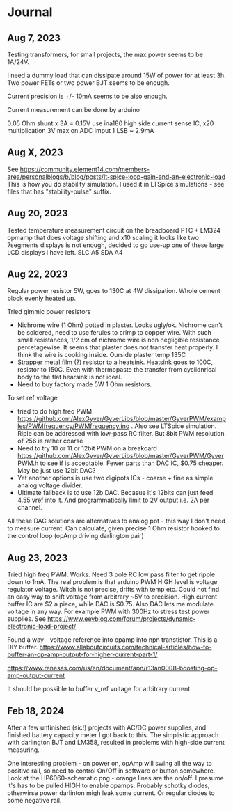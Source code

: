 # Journal

## Aug 7, 2023

Testing transformers, for small projects, the max power seems to be 1A/24V.

I need a dummy load that can dissipate around 15W of power for at least 3h. Two power FETs or two power BJT seems to be enough.

Current precision is +/- 10mA seems to be also enough.

Current measurement can be done by arduino  

0.05 Ohm shunt x 3A = 0.15V
use ina180 high side current sense IC, x20 multiplication
3V max on ADC imput
1 LSB ~ 2.9mA


## Aug X, 2023
See https://community.element14.com/members-area/personalblogs/b/blog/posts/lt-spice-loop-gain-and-an-electronic-load
This is how you do stability simulation. I used it in LTSpice simulations - see files that has "stability-pulse" suffix.


## Aug 20, 2023
Tested temperature measurement circuit on the breadboard
PTC + LM324 opmamp that does voltage shifting and x10 scaling
it looks like two 7segments displays is not enough, decided to go use-up one of these large LCD displays I have left.
SLC A5
SDA A4

## Aug 22, 2023

Regular power resistor 5W, goes to 130C at 4W dissipation. Whole cement block evenly heated up.

Tried gimmic power resistors

* Nichrome wire (1 Ohm) potted in plaster. Looks ugly/ok. Nichrome can't be soldered, need to use ferules to crimp to copper wire. With such small resistances, 1/2 cm of nichrome wire is non negligible resistance, percetagewise. It seems that plaster does not transfer heat properly. I think the wire is cooking inside. Ourside plaster temp 135C
* Strapper metal film (?) resistor to a heatsink. Heatsink goes to 100C, resistor to 150C. Even with thermopaste the transfer from cyclidnrical body to the flat hearsink is not ideal.
* Need to buy factory made 5W 1 Ohm resistors.


To set ref voltage

* tried to do high freq PWM https://github.com/AlexGyver/GyverLibs/blob/master/GyverPWM/examples/PWMfrequency/PWMfrequency.ino . Also see LTSpice simulation. Riple can be addressed with low-pass RC filter. But 8bit PWM resolution of 256 is rather coarse 
* Need to try 10 or 11 or 12bit PWM on a breakoard https://github.com/AlexGyver/GyverLibs/blob/master/GyverPWM/GyverPWM.h to see if is acceptable. Fewer parts than DAC IC, $0.75 cheaper. May be just use 12bit DAC?
* Yet another options is use two digipots ICs - coarse + fine as simple analog voltage divider.
* Ultimate fallback is to use 12b DAC. Becasue it's 12bits can just feed 4.55 vref into it. And programmatically limit to 2V output i.e. 2A per channel.
  
All these DAC solutions are alternatives to analog pot - this way I don't need to measure current. 
Can calculate, given precise 1 Ohm resistor hooked to the control loop (opAmp driving darlington pair)


## Aug 23, 2023
Tried high freq PWM. Works. Need 3 pole RC low pass filter to get ripple down to 1mA. The real problem is that arduino PWM HIGH level is voltage regulator voltage. Witch is not precise, drifts with temp etc. Could not find an easy way to shift voltage from arbitrary ~5V to precision. High current buffer IC are $2 a piece, while DAC is $0.75. Also DAC lets me modulate voltage in any way. For example PWM with 300Hz to stress test power supplies. See https://www.eevblog.com/forum/projects/dynamic-electronic-load-project/

Found a way - voltage reference into opamp into npn transtistor. This is a DIY buffer.
https://www.allaboutcircuits.com/technical-articles/how-to-buffer-an-op-amp-output-for-higher-current-part-1/

https://www.renesas.com/us/en/document/apn/r13an0008-boosting-op-amp-output-current

It should be possible to buffer v_ref voltage for arbitrary current.


## Feb 18, 2024
After a few unfinished (sic!) projects with AC/DC power supplies, and finished battery capacity meter I got back to this.
The simplistic approach with darlington BJT and LM358, resulted in problems with high-side current measuring.

One interesting problem - on power on, opAmp will swing all the way to positive rail, so need to control On/Off in software or button somewhere. Look at the HP6060-schematic.png - orange lines are the on/off. I presume it's has to be pulled HIGH to enable opamps. Probably schotky diodes, otherwirse power darlinton migh leak some current. Or regular diodes to some negative rail.
